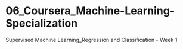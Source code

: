 # 06_Coursera_Machine-Learning-Specialization
 Supervised Machine Learning_Regression and Classification - Week 1
